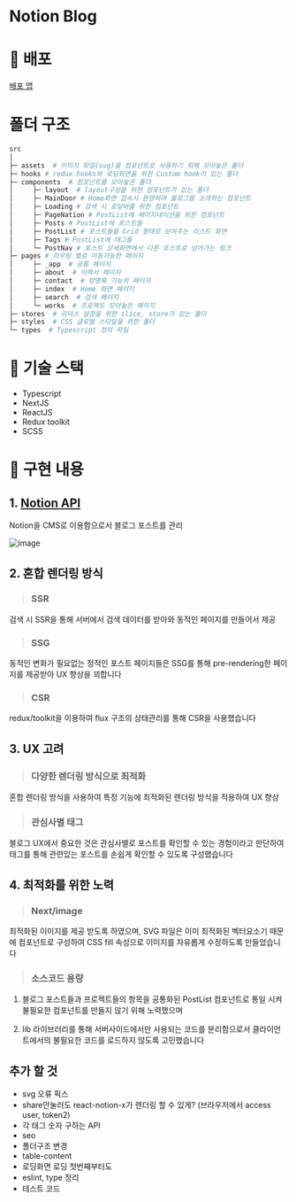 # Notion Blog

# 🚀 배포

[배포 앱](https://notion-blog-shongs27.vercel.app/)

# 폴더 구조

```sh
src
│
├─ assets  # 이미지 파일(svg)을 컴포넌트로 사용하기 위해 모아놓은 폴더
├─ hooks # redux hooks와 로딩화면을 위한 Custom hook이 있는 폴더
├─ components  # 컴포넌트를 모아놓은 폴더
│     ├─ layout  # layout구성을 위한 컴포넌트가 있는 폴더
│     ├─ MainDoor # Home화면 접속시 환영하며 블로그를 소개하는 컴포넌트
│     ├─ Loading # 검색 시 로딩바를 위한 컴포넌트
│     ├─ PageNation # PostList에 페이지네이션을 위한 컴포넌트
│     ├─ Posts # PostList에 포스트들
│     ├─ PostList # 포스트들을 Grid 형태로 보여주는 리스트 화면
│     ├─ Tags # PostList에 태그들
│     └─ PostNav # 포스트 상세화면에서 다른 포스트로 넘어가는 링크
├─ pages # 라우팅 별로 이동가능한 페이지
│     ├─ _app  # 공통 페이지
│     ├─ about  # 이력서 페이지
│     ├─ contact  # 방명록 기능의 페이지
│     ├─ index  # Home 화면 페이지
│     ├─ search  # 검색 페이지
│     └─ works  # 프로젝트 모아놓은 페이지
├─ stores  # 리덕스 설정을 위한 slice, store가 있는 폴더
├─ styles  # CSS 글로벌 스타일을 위한 폴더
└─ types  # Typescript 정의 파일

```

# 📝 기술 스택

- Typescript
- NextJS
- ReactJS
- Redux toolkit
- SCSS

# 📌 구현 내용

## 1. [Notion API](https://developers.notion.com/reference/intro)

Notion을 CMS로 이용함으로서 블로그 포스트를 관리

![image](https://user-images.githubusercontent.com/55541745/185651801-c957c76c-9ddb-46bf-a09b-7b1e7fd23355.png)

## 2. 혼합 렌더링 방식

> ### SSR

검색 시 SSR을 통해 서버에서 검색 데이터를 받아와 동적인 페이지를 만들어서 제공

> ### SSG

동적인 변화가 필요없는 정적인 포스트 페이지들은 SSG를 통해 pre-rendering한 페이지를 제공받아 UX 향상을 꾀합니다

> ### CSR

redux/toolkit을 이용하여 flux 구조의 상태관리를 통해 CSR을 사용했습니다

## 3. UX 고려

> ### 다양한 렌더링 방식으로 최적화

혼합 렌더링 방식을 사용하여 특정 기능에 최적화된 렌더링 방식을 적용하여 UX 향상

> ### 관심사별 태그

블로그 UX에서 중요한 것은 관심사별로 포스트를 확인할 수 있는 경험이라고 판단하여 태그를 통해 관련있는 포스트를 손쉽게 확인할 수 있도록 구성했습니다

## 4. 최적화를 위한 노력

> ### Next/image

최적화된 이미지를 제공 받도록 하였으며, SVG 파일은 이미 최적화된 벡터요소기 때문에 컴포넌트로 구성하여 CSS fill 속성으로 이미지를 자유롭게 수정하도록 만들었습니다

> ### 소스코드 용량

1. 블로그 포스트들과 프로젝트들의 항목을 공통화된 PostList 컴포넌트로 통일 시켜 불필요한 컴포넌트를 만들지 않기 위해 노력했으며

2. lib 라이브러리를 통해 서버사이드에서만 사용되는 코드를 분리함으로서 클라이언트에서의 불필요한 코드를 로드하지 않도록 고민했습니다

<!-- # 📸 구현 결과

|                                                             포스트                                                             |                                                            프로젝트                                                            |                                                           검색 기능                                                            |
| :----------------------------------------------------------------------------------------------------------------------------: | :----------------------------------------------------------------------------------------------------------------------------: | :----------------------------------------------------------------------------------------------------------------------------: |
| <img src="https://user-images.githubusercontent.com/62868465/169066625-8f7654f6-7672-4e61-9d8f-1ada1a31cfab.gif" width="180"/> | <img src="https://user-images.githubusercontent.com/62868465/169066590-cf38273d-a361-41fe-8f8f-491138f3c4bd.gif" width="180"/> | <img src="https://user-images.githubusercontent.com/62868465/169066399-6c348e41-b15c-4587-a451-74975fa8ca76.gif" width="180"/> | -->

## 추가 할 것

- svg 오류 픽스
- share안눌러도 react-notion-x가 렌더링 할 수 있게? (브라우저에서 access user, token2)
- 각 태그 숫자 구하는 API
- seo
- 폴더구조 변경
- table-content
- 로딩화면 로딩 첫번째부터도
- eslint, type 정리
- 테스트 코드
